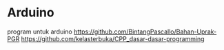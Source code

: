 # Arduino
program untuk arduino
https://github.com/BintangPascallo/Bahan-Uprak-PGR
https://github.com/kelasterbuka/CPP_dasar-dasar-programming
